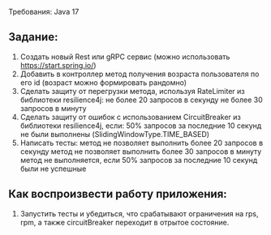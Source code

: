 Требования: Java 17

## Задание:
1. Создать новый Rest или gRPC сервис (можно использовать https://start.spring.io/)
2. Добавить в контроллер метод получения возраста пользователя по его id (возраст можно формировать рандомно)
3. Сделать защиту от перегрузки метода, используя RateLimiter из библиотеки resilience4j:
не более 20 запросов в секунду
не более 30 запросов в минуту
4. Сделать защиту от ошибок с использованием CircuitBreaker из библиотеки resilience4j, если:
   50% запросов за последние 10 секунд не были выполнены (SlidingWindowType.TIME_BASED)
5. Написать тесты:
   метод не позволяет выполнить более 20 запросов в секунду
   метод не позволяет выполнить более 30 запросов в минуту
   метод не выполняется, если 50% запросов за последние 10 секунд были не успешные

## Как воспроизвести работу приложения:
1. Запустить тесты и убедиться, что срабатывают ограничения на rps, rpm, 
а также circuitBreaker переходит в отрытое состояние.